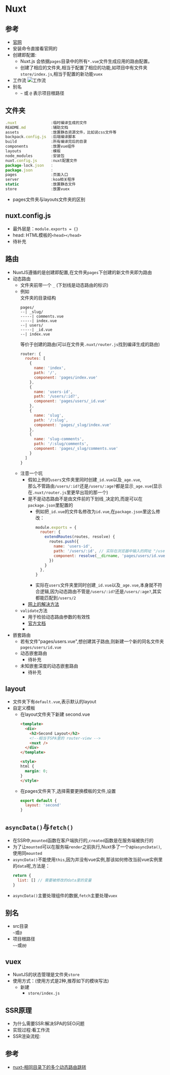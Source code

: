 # Nuxt

## 参考
- [官网](https://zh.nuxtjs.org/guide/installation)
- 安装命令直接看官网的
- 创建即配置: 
  * Nuxt.js 会依据`pages`目录中的所有`*.vue`文件生成应用的路由配置。
  * 创建了相应的文件夹,相当于配置了相应的功能,如项目中有文件夹`store/index.js`,相当于配置的新功能`vuex`
- 工作流
  ![工作流](../assets/工作流.png)
- 别名
  * `~` 或 `@` 表示项目根路径

## 文件夹
```js
.nuxt               :临时编译生成的文件
README.md           :辅助文档
assets              :放置静态资源文件，比如说css文件等
backpack.config.js  :后端编译脚本
build               :所有编译完后的目录
components          :放置vue组件
layouts             :模板
node_modules        :安装包
nuxt.config.js      :nuxt配置文件
package-lock.json   :
package.json        :
pages               :页面入口
server              :koa相关程序
static              :放置静态文件
store               :放置vuex
```
- pages文件夹与layouts文件夹的区别


## nuxt.config.js
- 最外层是：`module.exports = {}`
- head: HTML模板的`<head></head>`
- 待补充

## 路由
- NuxtJS遵循的是创建即配置,在文件夹`pages`下创建的新文件夹即为路由
- 动态路由
  * 文件夹前带一个 `_` (下划线是动态路由的标识)
  * 例如  
    文件夹的目录结构  
    ```
    pages/
    --| _slug/
    -----| comments.vue
    -----| index.vue
    --| users/
    -----| _id.vue
    --| index.vue
    ```
    等价于创建的路由(可以在文件夹`.nuxt/router.js`找到编译生成的路由)  
    ```js
    router: {
      routes: [
        {
          name: 'index',
          path: '/',
          component: 'pages/index.vue'
        },
        {
          name: 'users-id',
          path: '/users/:id?',
          component: 'pages/users/_id.vue'
        },
        {
          name: 'slug',
          path: '/:slug',
          component: 'pages/_slug/index.vue'
        },
        {
          name: 'slug-comments',
          path: '/:slug/comments',
          component: 'pages/_slug/comments.vue'
        }
      ]
    }
    ```
  * 注意一个坑
    - 假如上例的`users`文件夹里同时创建`_id.vue`以及`_age.vue`,  
      那么不管路由`/users/:id?`还是`/users/:age?`都是显示`_age.vue`(显示在`.nuxt/router.js`里更早出现的那一个)
    - 是不是动态路由不是由文件前的下划线`_`决定的,而是可以在`package.json`里配置的
      * 例如把`_id.vue`的文件名修改为`id.vue`,在`package.json`里这么修改：
        ```js
        module.exports = {
          router: {
            extendRoutes(routes, resolve) {
              routes.push({
                name: 'users-id',
                path: '/users/:id', // 实际在浏览器中输入的网址 "/user/3"
                component: resolve(__dirname, 'pages/users/id.vue')
              })
            }
          },
        }
        ```
      * 实际在`users`文件夹里同时创建`_id.vue`以及`_age.vue`,本身就不符合逻辑,因为动态路由不管是`/users/:id?`还是`/users/:age?`,其实都能匹配到`/users/2`
    - [网上的解决方法](https://www.cnblogs.com/epines/p/10039637.html)
  * `validate`方法
    - 用于检验动态路由参数的有效性
    - [官方文档](https://zh.nuxtjs.org/api/pages-validate/)
    - 
- 嵌套路由
  * 若有文件"pages/users.vue",想创建其子路由,则新建一个新的同名文件夹`pages/users/id.vue`
  * 动态嵌套路由
    - 待补充
  * 未知嵌套深度的动态嵌套路由
    - 待补充


## layout
- 文件夹下有`default.vue`,表示默认的layout
- 自定义模板
  * 在layout文件夹下新建 second.vue
    ```html
    <template>
      <div>
        <h2>Second Layout</h2>
        <!--相当于SPA里的 router-view -->
        <nuxt />
      </div>
    </template>
    
    <style>
    html {
      margin: 0;
    }
    </style>
    ```
  * 在pages文件夹下,选择需要更换模板的文件,设置
    ```js
    export default {
      layout: 'second'
    }
    ```

## `asyncData()`与`fetch()`
- 在SSR中,`mounted`函数在客户端执行的,`created`函数是在服务端被执行的  
- 为了让`mounted`可以在服务端`render`之前执行,Nuxt多了一个api`asyncData()`,使用同`mounted`
- `asyncData()`不能使用`this`,因为并没有vue实例,那该如何修改当前vue实例里的`data`呢,方法是：
  ```js
  return {
    list: [] // 需要被修改的data里的变量
  }
  ```
- `asyncData()`主要处理组件的数据,`fetch`主要处理`vuex`

## 别名
- src目录  
  `~`或`@`
- 项目根路径  
  `~~`或`@@`

## vuex
- NuxtJS的状态管理是文件夹`store`
- 使用方式：(使用方式是2种,推荐如下的模块写法)
  * 新建
    - `store/index.js`

## SSR原理
- 为什么需要SSR:解决SPA的SEO问题
- 实现过程:看工作流
- SSR渲染流程:


## 参考
- [nuxt-相同目录下的多个动态路由跳转](https://www.cnblogs.com/epines/p/10039637.html)